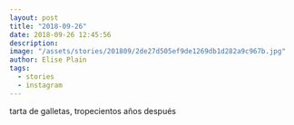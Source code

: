 ```yaml
---
layout: post
title: "2018-09-26"
date: 2018-09-26 12:45:56
description: 
image: "/assets/stories/201809/2de27d505ef9de1269db1d282a9c967b.jpg"
author: Elise Plain
tags: 
  - stories
  - instagram
---
```


tarta de galletas, tropecientos años después
<p></p>
